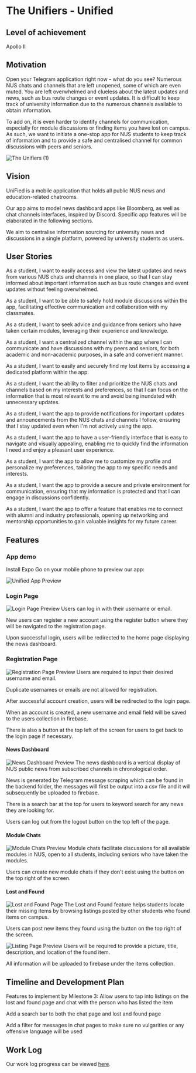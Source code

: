 # The Unifiers - Unified

## Level of achievement
Apollo II

## Motivation
Open your Telegram application right now - what do you see? Numerous NUS chats and channels that are left unopened, some of which are even muted. You are left overwhelmed and clueless about the latest updates and news, such as bus route changes or event updates. It is difficult to keep track of university information due to the numerous channels available to obtain information.

To add on, it is even harder to identify channels for communication, especially for module discussions or finding items you have lost on campus. As such, we want to initiate a one-stop app for NUS students to keep track of information and to provide a safe and centralised channel for common discussions with peers and seniors.

![The Unifiers (1)](https://github.com/tallkoh/TheUnifiers/assets/110431837/58fb64aa-1aeb-478f-a69a-9a8c7ee8f159)


## Vision
UniFied is a mobile application that holds all public NUS news and education-related chatrooms.

Our app aims to model news dashboard apps like Bloomberg, as well as chat channels interfaces, inspired by Discord.
Specific app features will be elaborated in the following sections.

We aim to centralise information sourcing for university news and discussions in a single platform, powered by university students as users.

## User Stories
As a student, I want to easily access and view the latest updates and news from various NUS chats and channels in one place, so that I can stay informed about important information such as bus route changes and event updates without feeling overwhelmed.

As a student, I want to be able to safely hold module discussions within the app, facilitating effective communication and collaboration with my classmates.

As a student, I want to seek advice and guidance from seniors who have taken certain modules, leveraging their experience and knowledge.

As a student, I want a centralized channel within the app where I can communicate and have discussions with my peers and seniors, for both academic and non-academic purposes, in a safe and convenient manner.

As a student, I want to easily and securely find my lost items by accessing a dedicated platform within the app.

As a student, I want the ability to filter and prioritize the NUS chats and channels based on my interests and preferences, so that I can focus on the information that is most relevant to me and avoid being inundated with unnecessary updates.

As a student, I want the app to provide notifications for important updates and announcements from the NUS chats and channels I follow, ensuring that I stay updated even when I'm not actively using the app.

As a student, I want the app to have a user-friendly interface that is easy to navigate and visually appealing, enabling me to quickly find the information I need and enjoy a pleasant user experience.

As a student, I want the app to allow me to customize my profile and personalize my preferences, tailoring the app to my specific needs and interests.

As a student, I want the app to provide a secure and private environment for communication, ensuring that my information is protected and that I can engage in discussions confidently.

As a student, I want the app to offer a feature that enables me to connect with alumni and industry professionals, opening up networking and mentorship opportunities to gain valuable insights for my future career.

## Features

### App demo
Install Expo Go on your mobile phone to preview our app:

![Unified App Preview](https://github.com/tallkoh/TheUnifiers/assets/74520346/93ea8cad-9d11-4b4c-837d-8693f6de61a1)

### Login Page
![Login Page Preview](https://github.com/tallkoh/TheUnifiers/assets/110431837/6f821029-af55-40c7-b74e-dd8b1d922fd2)
Users can log in with their username or email. 

New users can register a new account using the register button where they will be navigated to the registration page.

Upon successful login, users will be redirected to the home page displaying the news dashboard.

### Registration Page
![Registration Page Preview](https://github.com/tallkoh/TheUnifiers/assets/110431837/0f01a171-5ac2-4bd1-a319-306f074c03e3)
Users are required to input their desired username and email. 

Duplicate usernames or emails are not allowed for registration. 

After successful account creation, users will be redirected to the login page.

When an account is created, a new username and email field will be saved to the users collection in firebase.

There is also a button at the top left of the screen for users to get back to the login page if necessary.

#### News Dashboard
![News Dashboard Preview](https://github.com/tallkoh/TheUnifiers/assets/110431837/258b557b-3efe-464b-ad0f-539cfa7afda2)
The news dashboard is a vertical display of NUS public news from subscribed channels in chronological order. 

News is generated by Telegram message scraping which can be found in the backend folder, the messages will first be output into a csv file and it will subsequently be uploaded to firebase.

There is a search bar at the top for users to keyword search for any news they are looking for.

Users can log out from the logout button on the top left of the page.

#### Module Chats
![Module Chats Preview](https://github.com/tallkoh/TheUnifiers/assets/110431837/008d39aa-52c7-4820-b7f4-aaa0987d78b8)
Module chats facilitate discussions for all available modules in NUS, open to all students, including seniors who have taken the modules. 

Users can create new module chats if they don't exist using the button on the top right of the screen.

#### Lost and Found
![Lost and Found Page](https://github.com/tallkoh/TheUnifiers/assets/110431837/67a0153b-0472-4452-9974-81916325c13f)
The Lost and Found feature helps students locate their missing items by browsing listings posted by other students who found items on campus. 

Users can post new items they found using the button on the top right of the screen.

![Listing Page Preview](https://github.com/tallkoh/TheUnifiers/assets/110431837/bbd14d74-1ff2-45b7-9b64-06d75c72318b)
Users will be required to provide a picture, title, description, and location of the found item. 

All information will be uploaded to firebase under the items collection.

## Timeline and Development Plan
Features to implement by Milestone 3:
Allow users to tap into listings on the lost and found page and chat with the person who has listed the item

Add a search bar to both the chat page and lost and found page

Add a filter for messages in chat pages to make sure no vulgarities or any offensive language will be used

## Work Log
Our work log progress can be viewed [here](https://docs.google.com/spreadsheets/d/1evctZxslpMVcKZAfejuWrmujpLc73P-GATx4KaudZrY/edit?usp=sharing).
